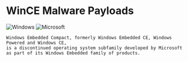 # WinCE Malware Payloads
![Windows](https://img.shields.io/badge/Windows-0078D6?style=for-the-badge&logo=windows&logoColor=white) ![Microsoft](https://img.shields.io/badge/Microsoft-0078D4?style=for-the-badge&logo=microsoft&logoColor=white)

    Windows Embedded Compact, formerly Windows Embedded CE, Windows Powered and Windows CE, 
    is a discontinued operating system subfamily developed by Microsoft 
    as part of its Windows Embedded family of products.
